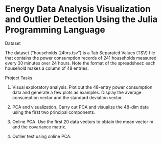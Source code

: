 # Energy Data Analysis Visualization and Outlier Detection Using the Julia Programming Language

Dataset

The dataset (“households-24hrs.tsv”) is a Tab Separated Values (TSV) file that contains the power consumption records of 241 households measured every 30 minutes over 24 hours. Note the format of the spreadsheet: each household makes a column of 48 entries. 

Project Tasks

1. Visual exploratory analysis. Plot out the 48-entry power consumption data and generate a few plots as examples. Display the average consumption vector and the standard deviation vector.

2. PCA and visualization. Carry out PCA and visualize the 48-dim data using the first two principal components.

3. Online PCA. Use the first 20 data vectors to obtain the mean vector m and the covariance matrix.

4. Outlier test using online PCA.
